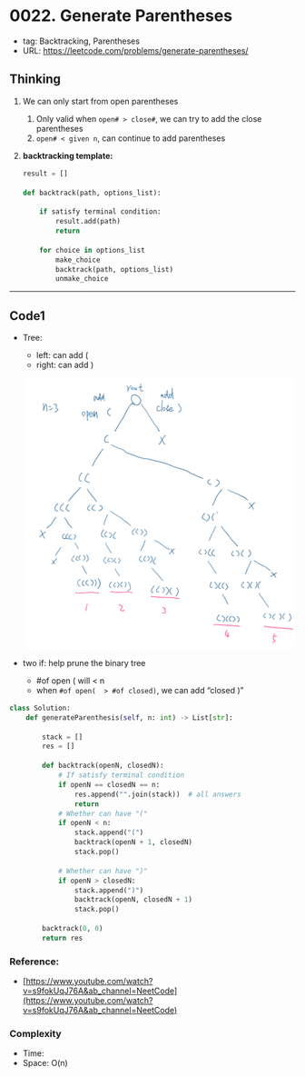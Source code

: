 # 0022. Generate Parentheses

- tag: Backtracking, Parentheses
- URL: https://leetcode.com/problems/generate-parentheses/


## Thinking

1. We can only start from open parentheses
    1. Only valid when `open# > close#`, we can try to add the close parentheses
    2. `open# < given n`, can continue to add parentheses
2. **backtracking template:**
    
    
    ```python
    result = []
    
    def backtrack(path, options_list):
    		
        if satisfy terminal condition:
            result.add(path)
            return
    		
        for choice in options_list
            make_choice
            backtrack(path, options_list)
            unmake_choice
    ```
    

---

## Code1

- Tree:
    - left: can add (
    - right: can add )
    
    ![descision tree](./images/0022_backtracking.png)
    
- two if: help prune the binary tree
    - #of open ( will < n
    - when `#of open(  > #of closed)`, we can add “closed )”


```python
class Solution:
    def generateParenthesis(self, n: int) -> List[str]:

        stack = []
        res = []

        def backtrack(openN, closedN):
            # If satisfy terminal condition
            if openN == closedN == n:       
                res.append("".join(stack))  # all answers
                return            
            # Whether can have "("
            if openN < n:
                stack.append("(")
                backtrack(openN + 1, closedN)
                stack.pop()
            
            # Whether can have ")"
            if openN > closedN:
                stack.append(")")
                backtrack(openN, closedN + 1)
                stack.pop()
        
        backtrack(0, 0)
        return res
```

### Reference:

- [https://www.youtube.com/watch?v=s9fokUqJ76A&ab_channel=NeetCode](https://www.youtube.com/watch?v=s9fokUqJ76A&ab_channel=NeetCode)

### Complexity

- Time:
- Space: O(n)

